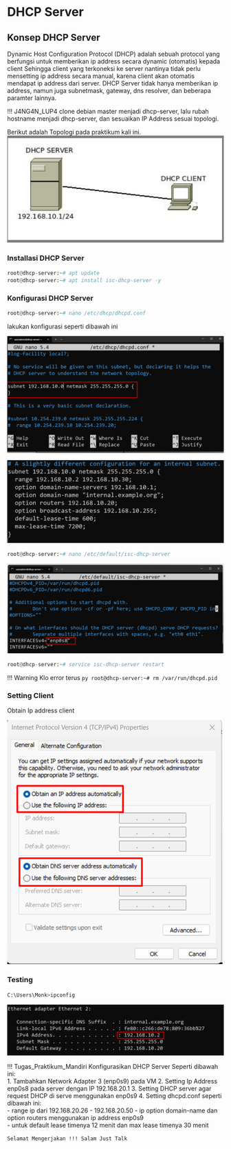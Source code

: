 # DHCP Server

## Konsep DHCP Server

Dynamic Host Configuration Protocol (DHCP) adalah sebuah protocol yang berfungsi untuk memberikan ip address secara dynamic (otomatis) kepada client Sehingga client yang terkoneksi ke server nantinya tidak perlu mensetting ip address secara manual, karena client akan otomatis mendapat ip address dari
server. DHCP Server tidak hanya memberikan ip address, namun juga subnetmask, gateway, dns resolver, dan beberapa paramter lainnya.

!!! J4NG4N_LUP4
    clone debian master menjadi dhcp-server, lalu rubah hostname menjadi dhcp-server, dan sesuaikan IP Address sesuai topologi.


Berikut adalah Topologi pada praktikum kali ini.  
![Alt text](image.png)

### Installasi DHCP Server

```py
root@dhcp-server:~# apt update
root@dhcp-server:~# apt install isc-dhcp-server -y
```

### Konfigurasi DHCP Server

```py
root@dhcp-server:~# nano /etc/dhcp/dhcpd.conf
```
lakukan konfigurasi seperti dibawah ini

![Alt text](image-5.png)

![Alt text](image-3.png)

```py
root@dhcp-server:~# nano /etc/default/isc-dhcp-server
```
![Alt text](image-4.png)

```py
root@dhcp-server:~# service isc-dhcp-server restart
```

!!! Warning
    Klo error terus
    ```py
    root@dhcp-server:~# rm /var/run/dhcpd.pid
    ```

### Setting Client

Obtain Ip address client

![Alt text](image-6.png)

### Testing

```py
C:\Users\Monk>ipconfig
```

![Alt text](image-7.png)

!!! Tugas_Praktikum_Mandiri
    Konfigurasikan DHCP Server Seperti dibawah ini:  
    1. Tambahkan Network Adapter 3 (enp0s9) pada VM
    2. Setting Ip Address enp0s8 pada server dengan IP 192.168.20.1
    3. Setting DHCP server agar request DHCP di serve menggunakan enp0s9
    4. Setting dhcpd.conf seperti dibawah ini:  
        - range ip dari 192.168.20.26 - 192.168.20.50
        - ip option domain-name dan option routers menggunakan ip address enp0s9  
        - untuk default lease timenya 12 menit dan max lease timenya 30 menit

    Selamat Mengerjakan !!! Salam Just Talk
